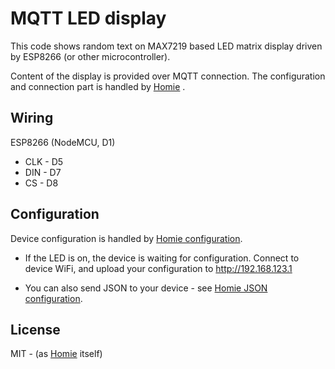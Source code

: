 
# MQTT LED display

This code shows random text on MAX7219 based LED matrix display driven by ESP8266 (or other 
microcontroller).

Content of the display is provided over MQTT connection.  The configuration and connection part is handled by 
[Homie][homie] .

## Wiring

ESP8266 (NodeMCU, D1)
 
* CLK -  D5
* DIN -  D7
* CS  -  D8

## Configuration

Device configuration is handled by [Homie configuration][homie-config]. 

* If the LED is on, the device is waiting for configuration. Connect to device WiFi, and upload your configuration 
  to http://192.168.123.1

* You can also send JSON to your device - see [Homie JSON configuration][homie-json-config].


## License

MIT - (as [Homie][homie] itself)


[homie]: https://github.com/homieiot/homie-esp8266
[homie-config]: https://homieiot.github.io/homie-esp8266/docs/3.0.1/quickstart/getting-started/#connecting-to-the-ap-and-configuring-the-device
[homie-json-config]: https://homieiot.github.io/homie-esp8266/docs/3.0.1/configuration/json-configuration-file/
